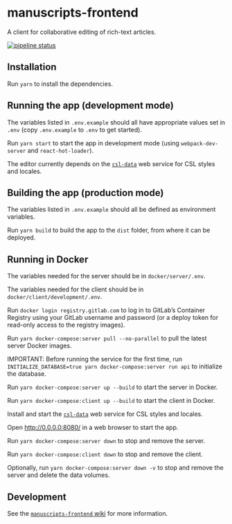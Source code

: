 # manuscripts-frontend 

A client for collaborative editing of rich-text articles.

[![pipeline status](https://gitlab.com/mpapp-private/manuscripts-frontend/badges/master/pipeline.svg)](https://gitlab.com/mpapp-private/manuscripts-frontend/commits/master)

## Installation

Run `yarn` to install the dependencies.

## Running the app (development mode)

The variables listed in `.env.example` should all have appropriate values set in `.env` (copy `.env.example` to `.env` to get started).

Run `yarn start` to start the app in development mode (using `webpack-dev-server` and `react-hot-loader`).

The editor currently depends on the [`csl-data`](https://gitlab.com/mpapp-private/csl-data) web service for CSL styles and locales.

## Building the app (production mode)

The variables listed in `.env.example` should all be defined as environment variables.

Run `yarn build` to build the app to the `dist` folder, from where it can be deployed.

## Running in Docker

The variables needed for the server should be in `docker/server/.env`.

The variables needed for the client should be in `docker/client/development/.env`.

Run `docker login registry.gitlab.com` to log in to GitLab’s Container Registry using your GitLab username and password (or a deploy token for read-only access to the registry images).

Run `yarn docker-compose:server pull --no-parallel` to pull the latest server Docker images.

IMPORTANT: Before running the service for the first time, run `INITIALIZE_DATABASE=true yarn docker-compose:server run api` to initialize the database.

Run `yarn docker-compose:server up --build` to start the server in Docker.

Run `yarn docker-compose:client up --build` to start the client in Docker.

Install and start the [`csl-data`](https://gitlab.com/mpapp-private/csl-data) web service for CSL styles and locales.

Open <http://0.0.0.0:8080/> in a web browser to start the app.

Run `yarn docker-compose:server down` to stop and remove the server.

Run `yarn docker-compose:client down` to stop and remove the client.

Optionally, run `yarn docker-compose:server down -v` to stop and remove the server and delete the data volumes.

## Development

See the [`manuscripts-frontend` wiki](https://gitlab.com/mpapp-private/manuscripts-frontend/wikis/) for more information.
